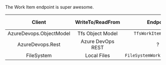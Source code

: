 The Work Item endpoint is super awesome.

|Client  | WriteTo/ReadFrom | Endpoint | Data Target | Description |
|:-:|:-:|:-:|:-:|:-:|
AzureDevops.ObjectModel | Tfs Object Model | `TfsWorkItemEndPoint` | WorkItems | TBA
AzureDevops.Rest | Azure DevOps REST | ?
FileSystem | Local Files | `FileSystemWorkItemEndpoint` | WorkItems | TBA

